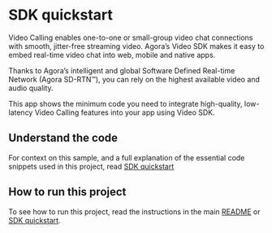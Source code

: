 # SDK quickstart

Video Calling enables one-to-one or small-group video chat connections with smooth, jitter-free streaming video. Agora’s Video SDK makes it easy to embed real-time video chat into web, mobile and native apps.

Thanks to Agora’s intelligent and global Software Defined Real-time Network (Agora SD-RTN™), you can rely on the highest available video and audio quality.

This app shows the minimum code you need to integrate high-quality, low-latency Video Calling features into your app 
using Video SDK.


## Understand the code

For context on this sample, and a full explanation of the essential code snippets used in this project, read [SDK quickstart](https://docs-beta.agora.io/en/video-calling/get-started/get-started-sdk)


## How to run this project

To see how to run this project, read the instructions in the main [README](../../readme.md) or [SDK quickstart](https://docs-beta.agora.io/en/video-calling/get-started/get-started-sdk).


